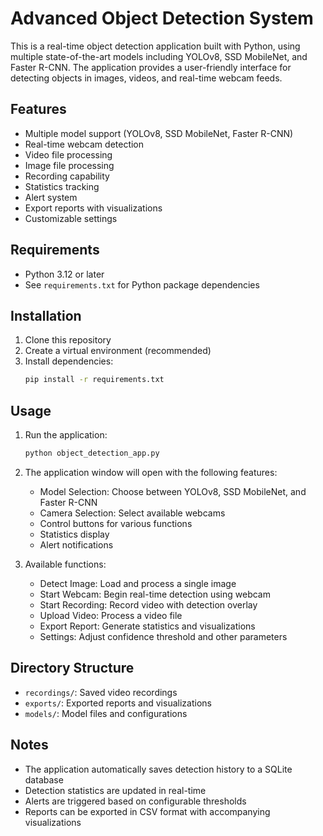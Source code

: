 # Advanced Object Detection System

This is a real-time object detection application built with Python, using multiple state-of-the-art models including YOLOv8, SSD MobileNet, and Faster R-CNN. The application provides a user-friendly interface for detecting objects in images, videos, and real-time webcam feeds.

## Features

- Multiple model support (YOLOv8, SSD MobileNet, Faster R-CNN)
- Real-time webcam detection
- Video file processing
- Image file processing
- Recording capability
- Statistics tracking
- Alert system
- Export reports with visualizations
- Customizable settings

## Requirements

- Python 3.12 or later
- See `requirements.txt` for Python package dependencies

## Installation

1. Clone this repository
2. Create a virtual environment (recommended)
3. Install dependencies:
   ```bash
   pip install -r requirements.txt
   ```

## Usage

1. Run the application:
   ```bash
   python object_detection_app.py
   ```

2. The application window will open with the following features:
   - Model Selection: Choose between YOLOv8, SSD MobileNet, and Faster R-CNN
   - Camera Selection: Select available webcams
   - Control buttons for various functions
   - Statistics display
   - Alert notifications

3. Available functions:
   - Detect Image: Load and process a single image
   - Start Webcam: Begin real-time detection using webcam
   - Start Recording: Record video with detection overlay
   - Upload Video: Process a video file
   - Export Report: Generate statistics and visualizations
   - Settings: Adjust confidence threshold and other parameters

## Directory Structure

- `recordings/`: Saved video recordings
- `exports/`: Exported reports and visualizations
- `models/`: Model files and configurations

## Notes

- The application automatically saves detection history to a SQLite database
- Detection statistics are updated in real-time
- Alerts are triggered based on configurable thresholds
- Reports can be exported in CSV format with accompanying visualizations 